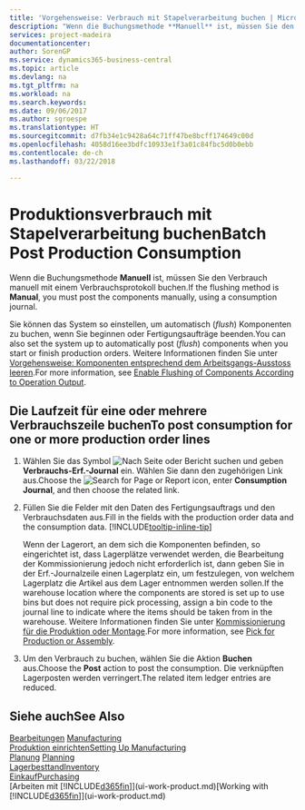 ```yaml
---
title: 'Vorgehensweise: Verbrauch mit Stapelverarbeitung buchen | Microsoft Docs'
description: "Wenn die Buchungsmethode **Manuell** ist, müssen Sie den Verbrauch manuell mit einem Verbrauchsprotokoll buchen."
services: project-madeira
documentationcenter: 
author: SorenGP
ms.service: dynamics365-business-central
ms.topic: article
ms.devlang: na
ms.tgt_pltfrm: na
ms.workload: na
ms.search.keywords: 
ms.date: 09/06/2017
ms.author: sgroespe
ms.translationtype: HT
ms.sourcegitcommit: d7fb34e1c9428a64c71ff47be8bcff174649c00d
ms.openlocfilehash: 4058d16ee3bdfc10933e1f3a01c84fbc5d0b0ebb
ms.contentlocale: de-ch
ms.lasthandoff: 03/22/2018

---
```

# <a name="batch-post-production-consumption"></a><span data-ttu-id="d6b17-103">Produktionsverbrauch mit Stapelverarbeitung buchen</span><span class="sxs-lookup"><span data-stu-id="d6b17-103">Batch Post Production Consumption</span></span>
<span data-ttu-id="d6b17-104">Wenn die Buchungsmethode **Manuell** ist, müssen Sie den Verbrauch manuell mit einem Verbrauchsprotokoll buchen.</span><span class="sxs-lookup"><span data-stu-id="d6b17-104">If the flushing method is **Manual**, you must post the components manually, using a consumption journal.</span></span>

<span data-ttu-id="d6b17-105">Sie können das System so einstellen, um automatisch (*flush*) Komponenten zu buchen, wenn Sie beginnen oder Fertigungsaufträge beenden.</span><span class="sxs-lookup"><span data-stu-id="d6b17-105">You can also set the system up to automatically post (*flush*) components when you start or finish production orders.</span></span> <span data-ttu-id="d6b17-106">Weitere Informationen finden Sie unter [Vorgehensweise: Komponenten entsprechend dem Arbeitsgangs-Ausstoss leeren](production-how-to-flush-components-according-to-operation-output.md).</span><span class="sxs-lookup"><span data-stu-id="d6b17-106">For more information, see [Enable Flushing of Components According to Operation Output](production-how-to-flush-components-according-to-operation-output.md).</span></span>

## <a name="to-post-consumption-for-one-or-more-production-order-lines"></a><span data-ttu-id="d6b17-107">Die Laufzeit für eine oder mehrere Verbrauchszeile buchen</span><span class="sxs-lookup"><span data-stu-id="d6b17-107">To post consumption for one or more production order lines</span></span>  
1.  <span data-ttu-id="d6b17-108">Wählen Sie das Symbol ![Nach Seite oder Bericht suchen](media/ui-search/search_small.png "Nach Seite oder Bericht suchen") und geben **Verbrauchs-Erf.-Journal** ein. Wählen Sie dann den zugehörigen Link aus.</span><span class="sxs-lookup"><span data-stu-id="d6b17-108">Choose the ![Search for Page or Report](media/ui-search/search_small.png "Search for Page or Report icon") icon, enter **Consumption Journal**, and then choose the related link.</span></span>  
2.  <span data-ttu-id="d6b17-109">Füllen Sie die Felder mit den Daten des Fertigungsauftrags und den Verbrauchsdaten aus.</span><span class="sxs-lookup"><span data-stu-id="d6b17-109">Fill in the fields with the production order data and the consumption data.</span></span> [!INCLUDE[tooltip-inline-tip](includes/tooltip-inline-tip_md.md)]  

    <span data-ttu-id="d6b17-110">Wenn der Lagerort, an dem sich die Komponenten befinden, so eingerichtet ist, dass Lagerplätze verwendet werden, die Bearbeitung der Kommissionierung jedoch nicht erforderlich ist, dann geben Sie in der Erf.-Journalzeile einen Lagerplatz ein, um festzulegen, von welchem Lagerplatz die Artikel aus dem Lager entnommen werden sollen.</span><span class="sxs-lookup"><span data-stu-id="d6b17-110">If the warehouse location where the components are stored is set up to use bins but does not require pick processing, assign a bin code to the journal line to indicate where the items should be taken from in the warehouse.</span></span> <span data-ttu-id="d6b17-111">Weitere Informationen finden Sie unter [Kommissionierung für die Produktion oder Montage](warehouse-how-to-pick-for-production.md).</span><span class="sxs-lookup"><span data-stu-id="d6b17-111">For more information, see [Pick for Production or Assembly](warehouse-how-to-pick-for-production.md).</span></span>  
3.  <span data-ttu-id="d6b17-112">Um den Verbrauch zu buchen, wählen Sie die Aktion **Buchen** aus.</span><span class="sxs-lookup"><span data-stu-id="d6b17-112">Choose the **Post** action to post the consumption.</span></span> <span data-ttu-id="d6b17-113">Die verknüpften Lagerposten werden verringert.</span><span class="sxs-lookup"><span data-stu-id="d6b17-113">The related item ledger entries are reduced.</span></span>

## <a name="see-also"></a><span data-ttu-id="d6b17-114">Siehe auch</span><span class="sxs-lookup"><span data-stu-id="d6b17-114">See Also</span></span>  
<span data-ttu-id="d6b17-115">[Bearbeitungen](production-manage-manufacturing.md)  </span><span class="sxs-lookup"><span data-stu-id="d6b17-115">[Manufacturing](production-manage-manufacturing.md)  </span></span>  
[<span data-ttu-id="d6b17-116">Produktion einrichten</span><span class="sxs-lookup"><span data-stu-id="d6b17-116">Setting Up Manufacturing</span></span>](production-configure-production-processes.md)  
<span data-ttu-id="d6b17-117">[Planung](production-planning.md)    </span><span class="sxs-lookup"><span data-stu-id="d6b17-117">[Planning](production-planning.md)    </span></span>  
[<span data-ttu-id="d6b17-118">Lagerbesttand</span><span class="sxs-lookup"><span data-stu-id="d6b17-118">Inventory</span></span>](inventory-manage-inventory.md)  
[<span data-ttu-id="d6b17-119">Einkauf</span><span class="sxs-lookup"><span data-stu-id="d6b17-119">Purchasing</span></span>](purchasing-manage-purchasing.md)  
<span data-ttu-id="d6b17-120">[Arbeiten mit [!INCLUDE[d365fin](includes/d365fin_md.md)]](ui-work-product.md)</span><span class="sxs-lookup"><span data-stu-id="d6b17-120">[Working with [!INCLUDE[d365fin](includes/d365fin_md.md)]](ui-work-product.md)</span></span>

